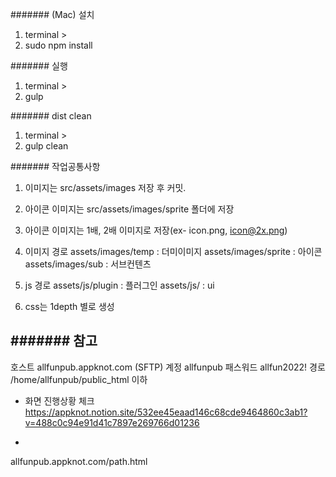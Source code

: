 #######
(Mac) 설치 

1. terminal >
2. sudo npm install

#######
실행

1. terminal >
2. gulp

#######
dist clean

1. terminal >
2. gulp clean


#######
작업공통사항 

1. 이미지는 src/assets/images  저장 후 커밋.
2. 아이콘 이미지는 src/assets/images/sprite 폴더에 저장
3. 아이콘 이미지는 1배, 2배 이미지로 저장(ex- icon.png, icon@2x.png)

4. 이미지 경로 
assets/images/temp : 더미이미지
assets/images/sprite : 아이콘
assets/images/sub : 서브컨텐츠

5. js 경로
assets/js/plugin : 플러그인
assets/js/ : ui

6. css는 1depth 별로 생성


#######
참고 
-
호스트 allfunpub.appknot.com (SFTP)
계정 allfunpub
패스워드 allfun2022!
경로 /home/allfunpub/public_html 이하


- 화면 진행상황 체크 
https://appknot.notion.site/532ee45eaad146c68cde9464860c3ab1?v=488c0c94e91d41c7897e269766d01236


- 
allfunpub.appknot.com/path.html
